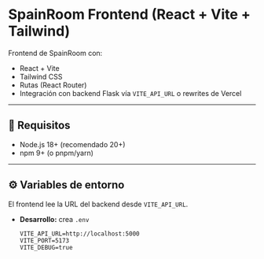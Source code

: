 # SpainRoom Frontend (React + Vite + Tailwind)

Frontend de SpainRoom con:
- React + Vite
- Tailwind CSS
- Rutas (React Router)
- Integración con backend Flask vía `VITE_API_URL` o rewrites de Vercel

---

## 🚀 Requisitos

- Node.js 18+ (recomendado 20+)
- npm 9+ (o pnpm/yarn)

---

## ⚙️ Variables de entorno

El frontend lee la URL del backend desde `VITE_API_URL`.

- **Desarrollo:** crea `.env`
  ```env
  VITE_API_URL=http://localhost:5000
  VITE_PORT=5173
  VITE_DEBUG=true
